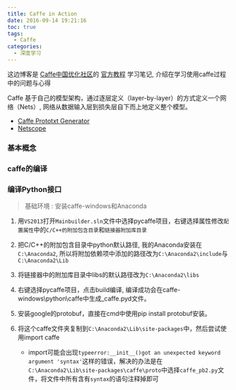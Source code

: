 ```yaml
---
title: Caffe in Action
date: 2016-09-14 19:21:16
toc: true
tags:
  - Caffe
categories:
  - 深度学习
---
```

这边博客是 [Caffe中国优化社区](http://caffecn.cn/)的 [官方教程](http://caffecn.cn/?/page/tutorial) 学习笔记, 介绍在学习使用caffe过程中的问题与心得

<!--more-->

Caffe 基于自己的模型架构，通过逐层定义（layer-by-layer）的方式定义一个网络（Nets）, 网络从数据输入层到损失层自下而上地定义整个模型。

- [Caffe Prototxt Generator](http://yanglei.me/gen_proto/)
- [Netscope](http://ethereon.github.io/netscope/quickstart.html)

### **基本概念**

### **caffe的编译**



### **编译Python接口**

> 基础环境 : 安装caffe-windows和Anaconda

1. 用`VS2013`打开`Mainbuilder.sln`文件中选择pycaffe项目，右键选择属性修改`配置属性`中的`C/C++的附加包含目录`和`链接器附加库目录`

2. 把C/C++的附加包含目录中python默认路径, 我的Anaconda安装在`C:\Anaconda2`, 所以将附加依赖项中添加的路径改为`C:\Anaconda2\include`与`C:\Anaconda2\Lib`
   
3. 将链接器中的附加库目录中libs的默认路径改为`C:\Anaconda2\libs`

4. 右键选择pycaffe项目，点击build编译, 编译成功会在caffe-windows\python\caffe中生成_caffe.pyd文件。

5. 安装google的protobuf，直接在cmd中使用pip install protobuf安装。
   
6. 将这个caffe文件夹复制到`C:\Anaconda2\Lib\site-packages`中，然后尝试使用import caffe

   - import可能会出现`typeerror:__init__()got an unexpected keyword argument 'syntax'`这样的错误，解决的办法是在`C:\Anaconda2\Lib\site-packages\caffe\proto`中选择`caffe_pb2.py`文件，将文件中所有含有`syntax`的语句注释掉即可
   


